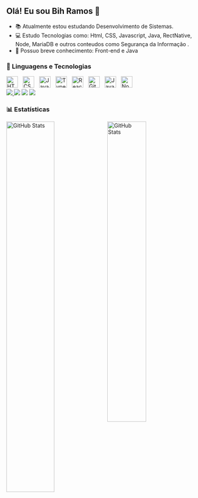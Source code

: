 ## Olá! Eu sou Bih Ramos 👋

- 📚 Atualmente estou estudando Desenvolvimento de Sistemas.
- 💻 Estudo Tecnologias como: Html, CSS, Javascript, Java, RectNative, Node, MariaDB
  e outros conteudos como Segurança da Informação .
- 💬 Possuo breve conhecimento: Front-end e Java

 ### 🤖 Linguagens e Tecnologias

<img 
    align="left" 
   alt="HTML"
    title="HTML" 
    width="30px" 
    style="padding-right: 10px;" 
    src="https://cdn.jsdelivr.net/gh/devicons/devicon@latest/icons/html5/html5-original.svg" 
/>
<img 
    align="left" 
    alt="CSS" 
    title="CSS"
    width="30px" 
    style="padding-right: 10px;" 
    src="https://cdn.jsdelivr.net/gh/devicons/devicon@latest/icons/css3/css3-original.svg" 
/>
<img 
    align="left" 
    alt="JavaScript" 
    title="JavaScript"
    width="30px" 
    style="padding-right: 10px;" 
    src="https://cdn.jsdelivr.net/gh/devicons/devicon@latest/icons/javascript/javascript-original.svg" 
/>
<img 
    align="left" 
    alt="TypeScript"
    title="TypeScript" 
    width="30px" 
    style="padding-right: 10px;" 
    src="https://cdn.jsdelivr.net/gh/devicons/devicon@latest/icons/typescript/typescript-original.svg" 
/>
<img 
    align="left" 
    alt="React"
    title="React" 
    width="30px" 
    style="padding-right: 10px;" 
    src="https://cdn.jsdelivr.net/gh/devicons/devicon@latest/icons/react/react-original.svg" 
/>

<img 
    align="left" 
    alt="Git" 
    title="Git"
    width="30px" 
    style="padding-right: 10px;" 
    src="https://cdn.jsdelivr.net/gh/devicons/devicon@latest/icons/git/git-original.svg" 
/>

<img align="left" 
  alt="Java" 
  width="30px" 
  style="padding-right:10px;" 
  src="https://cdn.jsdelivr.net/gh/devicons/devicon/icons/java/java-original.svg"/>

  <img align="left" alt="NodeJS" width="30px" style="padding-right:10px;" src="https://cdn.jsdelivr.net/gh/devicons/devicon/icons/nodejs/nodejs-original.svg" />

<br/>
<br/>

<div> 
<a href="https://www.instagram.com/gaby.ramos.rfs/" target="_blank"><img src="https://img.shields.io/badge/-Instagram-%23E4405F?style=for-the-badge&logo=instagram&logoColor=white" target="_blank"</a>
<a href="https://discord.com/guild-discovery" target="_blank"><img src="https://img.shields.io/badge/Discord-7289DA?style=for-the-badge&logo=discord&logoColor=white" target="_blank"></a> 
<a href = "mailto:gaby.dev21@gmail.com"><img src="https://img.shields.io/badge/-Gmail-%23333?style=for-the-badge&logo=gmail&logoColor=white" target="_blank"></a>
<a href="https://www.linkedin.com/in/gabriela-ramos-ferreira-dos-santos-9640a517a/" target="_blank"><img src="https://img.shields.io/badge/-LinkedIn-%230077B5?style=for-the-badge&logo=linkedin&logoColor=white" target="_blank"></a> 
  
</div>

### 📊 Estatísticas

<p>
  <img 
    align="left" 
    alt="GitHub Stats" 
    width="50%"   
    style="padding-right: 10px;" 
    src="https://github-readme-stats.vercel.app/api?username=BihRamos&show_icons=true&theme=tokyonight&include_all_commits=true&locale=pt-br" 
  />

<img 
      align="left" 
      alt="GitHub Stats" 
       width="45%" 
      src="https://github-readme-stats.vercel.app/api/top-langs/?username=bihramos&theme=tokyonight&layout=compact&custom_title=Tecnologias&langs_count=9" 
  />

</p>
